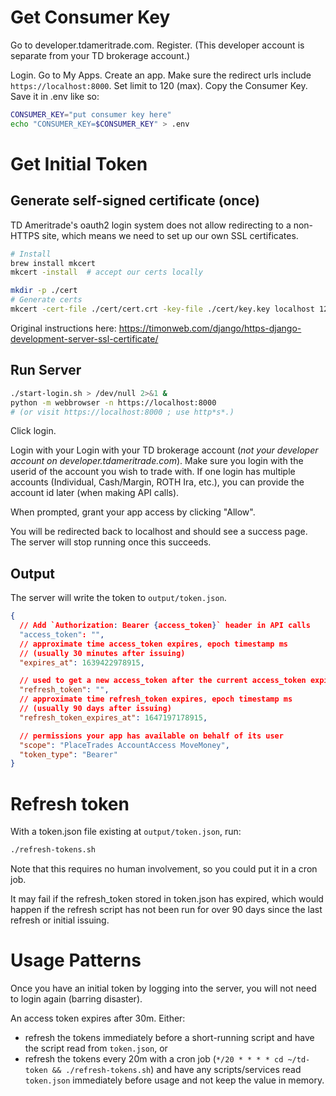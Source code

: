 # Get Consumer Key

Go to developer.tdameritrade.com. Register. (This developer account is separate from your TD brokerage account.)

Login. Go to My Apps. Create an app. Make sure the redirect urls include `https://localhost:8000`. Set limit to 120 (max). Copy the Consumer Key. Save it in .env like so:

```bash
CONSUMER_KEY="put consumer key here"
echo "CONSUMER_KEY=$CONSUMER_KEY" > .env
```

# Get Initial Token

## Generate self-signed certificate (once)

TD Ameritrade's oauth2 login system does not allow redirecting to a non-HTTPS site, which means we need to set up our own SSL certificates.

```bash
# Install
brew install mkcert
mkcert -install  # accept our certs locally

mkdir -p ./cert
# Generate certs
mkcert -cert-file ./cert/cert.crt -key-file ./cert/key.key localhost 127.0.0.1
```

Original instructions here: https://timonweb.com/django/https-django-development-server-ssl-certificate/

## Run Server

```bash
./start-login.sh > /dev/null 2>&1 &
python -m webbrowser -n https://localhost:8000
# (or visit https://localhost:8000 ; use http*s*.)
```

Click login.

Login with your Login with your TD brokerage account (_not your developer account on developer.tdameritrade.com_). Make sure you login with the userid of the account you wish to trade with. If one login has multiple accounts (Individual, Cash/Margin, ROTH Ira, etc.), you can provide the account id later (when making API calls).

When prompted, grant your app access by clicking "Allow".

You will be redirected back to localhost and should see a success page. The server will stop running once this succeeds.

## Output

The server will write the token to `output/token.json`.

```json
{
  // Add `Authorization: Bearer {access_token}` header in API calls
  "access_token": "",
  // approximate time access_token expires, epoch timestamp ms
  // (usually 30 minutes after issuing)
  "expires_at": 1639422978915,

  // used to get a new access_token after the current access_token expires.
  "refresh_token": "",
  // approximate time refresh_token expires, epoch timestamp ms
  // (usually 90 days after issuing)
  "refresh_token_expires_at": 1647197178915,

  // permissions your app has available on behalf of its user
  "scope": "PlaceTrades AccountAccess MoveMoney",
  "token_type": "Bearer"
}
```

# Refresh token

With a token.json file existing at `output/token.json`, run:

```bash
./refresh-tokens.sh
```

Note that this requires no human involvement, so you could put it in a cron job.

It may fail if the refresh_token stored in token.json has expired, which would happen if the refresh script has not been run for over 90 days since the last refresh or initial issuing.

# Usage Patterns

Once you have an initial token by logging into the server, you will not need to login again (barring disaster).

An access token expires after 30m. Either:

- refresh the tokens immediately before a short-running script and have the script read from `token.json`, or
- refresh the tokens every 20m with a cron job (`*/20 * * * * cd ~/td-token && ./refresh-tokens.sh`) and have any scripts/services read `token.json` immediately before usage and not keep the value in memory.
